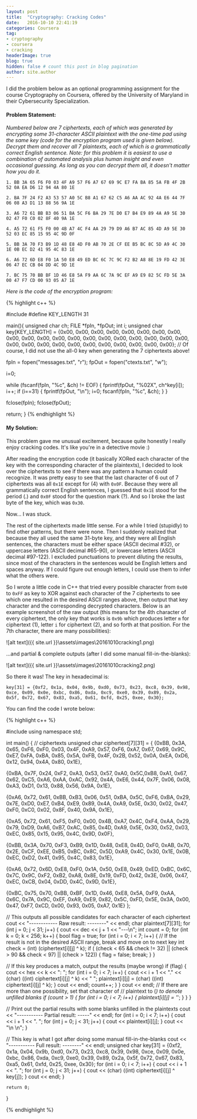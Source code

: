 ```yaml
---
layout: post
title:  "Cryptography: Cracking Codes"
date:   2016-10-10 22:41:19 
categories: Coursera
tag: 
- cryptography
- coursera
- cracking
headerImage: true
blog: true
hidden: false # count this post in blog pagination
author: site.author
---
```


I did the problem below as an optional programming assignment for the course Cryptography on Coursera, offered by the University of Maryland in their Cybersecurity Specialization.

#### Problem Statement:
*Numbered below are 7 ciphertexts, each of which was generated by encrypting some 31-character ASCII plaintext with the one-time pad using the same key (code for the encryption program used is given below). Decrypt them and recover all 7 plaintexts, each of which is a grammatically correct English sentence. Note: for this problem it is easiest to use a combination of automated analysis plus human insight and even occasional guessing. As long as you can decrypt them all, it doesn't matter how you do it.*
 
 
`1. BB 3A 65 F6 F0 03 4F A9 57 F6 A7 67 69 9C E7 FA BA 85 5A FB 4F 2B 52 0A EA D6 12 94 4A 80 1E`
 
`2. BA 7F 24 F2 A3 53 57 A0 5C B8 A1 67 62 C5 A6 AA AC 92 4A E6 44 7F 06 08 A3 D1 13 88 56 9A 1E`
 
`3. A6 72 61 BB B3 06 51 BA 5C F6 BA 29 7E D0 E7 B4 E9 89 4A A9 5E 30 02 47 F0 C0 02 8F 40 9A 1E`
 
`4. A5 72 61 F5 F0 00 4B A7 4C F4 AA 29 79 D9 A6 B7 AC 85 4D A9 5E 30 52 03 EC 85 15 95 4C 9D 0F`
 
`5. BB 3A 70 F3 B9 1D 48 E8 4D F0 AB 70 2E CF EE B5 BC 8C 5D A9 4C 30 1E 0B EC D2 41 95 4C 83 1E`
 
`6. A6 72 6D E8 F0 1A 50 E8 49 ED BC 6C 7C 9C F2 B2 A8 8E 19 FD 42 3E 06 47 EC CB 04 DD 4C 9D 1E`
 
`7. BC 75 70 BB BF 1D 46 E8 5A F9 AA 6C 7A 9C EF A9 E9 82 5C FD 5E 3A 00 47 F7 CD 00 93 05 A7 1E`
 
*Here is the code of the encryption program:*

{% highlight c++ %}

#include 
#define KEY_LENGTH 31
 
main(){
  unsigned char ch;
  FILE *fpIn, *fpOut;
  int i;
  unsigned char key[KEY_LENGTH] = {0x00, 0x00, 0x00, 0x00,
  0x00, 0x00, 0x00, 0x00,
  0x00, 0x00, 0x00, 0x00,
  0x00, 0x00, 0x00, 0x00,
  0x00, 0x00, 0x00, 0x00,
  0x00, 0x00, 0x00, 0x00,
  0x00, 0x00, 0x00, 0x00,
  0x00, 0x00, 0x00};
  // Of course, I did not use the all-0 key when generating the 7 ciphertexts above!
 
  fpIn = fopen("messages.txt", "r");
  fpOut = fopen("ctexts.txt", "w");
 
  i=0;
 
  while (fscanf(fpIn, "%c", &ch) != EOF) {
    fprintf(fpOut, "%02X", ch^key[i]);
    i++;
    if (i==31) {
      fprintf(fpOut, "\n");
      i=0;
      fscanf(fpIn, "%c", &ch);
    }
  }
 
  fclose(fpIn);
  fclose(fpOut);
 
  return;
}
{% endhighlight %}

#### My Solution:

This problem gave me unusual excitement, because quite honestly I really enjoy cracking codes. It's like you're in a detective movie :)
 
After reading the encryption code (it basically XORed each character of the key with the corresponding character of the plaintexts), I decided to look over the ciphertexts to see if there was any pattern a human could recognize. It was pretty easy to see that the last character of 6 out of 7 ciphertexts was all `0x1E` except for (4) with `0x0F`. Because they were all grammatically correct English sentences, I guessed that `0x1E` stood for the period (.) and `0x0F` stood for the question mark (?). And so I broke the last byte of the key, which was `0x30`.
 
Now... I was stuck.
 
The rest of the ciphertexts made little sense. For a while I tried (stupidly) to find other patterns, but there were none. Then I suddenly realized that because they all used the same 31-byte key, and they were all English sentences, the characters must be either space (ASCII decimal #32), or uppercase letters (ASCII decimal #65-90), or lowercase letters (ASCII decimal #97-122). I excluded punctuations to prevent diluting the results, since most of the characters in the sentences would be English letters and spaces anyway. If I could figure out enough letters, I could use them to infer what the others were. 
 
So I wrote a little code in C++ that tried every possible character from `0x00` to `0xFF` as key to XOR against each character of the 7 ciphertexts to see which one resulted in the desired ASCII ranges above, then output that key character and the corresponding decrypted characters. Below is an example screenshot of the raw output (this means for the 4th character of every ciphertext, the only key that works is `0x9b` which produces letter `m` for ciphertext (1), letter `i` for ciphertext (2), and so forth at that position. For the 7th character, there are many possibilities):

![alt text]({{ site.url }}\assets\images\20161010cracking1.png)

...and partial & complete outputs (after I did some manual fill-in-the-blanks):

![alt text]({{ site.url }}\assets\images\20161010cracking2.png)


So there it was! The key in hexadecimal is:
 
`key[31] = {0xf2, 0x1a, 0x04, 0x9b, 0xd0, 0x73, 0x23, 0xc8, 0x39, 0x98, 0xce, 0x09, 0x0e, 0xbc, 0x86, 0xda, 0xc9, 0xe0, 0x39, 0x89, 0x2a, 0x5f, 0x72, 0x67, 0x83, 0xa5, 0x61, 0xfd, 0x25, 0xee, 0x30};`
 
You can find the code I wrote below:

{% highlight c++ %}

#include <iostream>
using namespace std;
 
int main() {
// ciphertexts
    unsigned char ciphertext[7][31] = {
{0xBB, 0x3A, 0x65, 0xF6, 0xF0, 0x03, 0x4F, 0xA9, 0x57, 0xF6, 0xA7, 0x67, 0x69, 0x9C, 0xE7, 0xFA, 0xBA, 0x85, 0x5A, 0xFB, 0x4F, 0x2B, 0x52, 0x0A, 0xEA, 0xD6, 0x12, 0x94, 0x4A, 0x80, 0x1E},
 
{0xBA, 0x7F, 0x24, 0xF2, 0xA3, 0x53, 0x57, 0xA0, 0x5C,0xB8, 0xA1, 0x67, 0x62, 0xC5, 0xA6, 0xAA, 0xAC, 0x92, 0x4A, 0xE6, 0x44, 0x7F, 0x06, 0x08, 0xA3, 0xD1, 0x13, 0x88, 0x56, 0x9A, 0x1E},
 
{0xA6, 0x72, 0x61, 0xBB, 0xB3, 0x06, 0x51, 0xBA, 0x5C, 0xF6, 0xBA, 0x29, 0x7E, 0xD0, 0xE7, 0xB4, 0xE9, 0x89, 0x4A, 0xA9, 0x5E, 0x30, 0x02, 0x47, 0xF0, 0xC0, 0x02, 0x8F, 0x40, 0x9A, 0x1E},
 
{0xA5, 0x72, 0x61, 0xF5, 0xF0, 0x00, 0x4B, 0xA7, 0x4C, 0xF4, 0xAA, 0x29, 0x79, 0xD9, 0xA6, 0xB7, 0xAC, 0x85, 0x4D, 0xA9, 0x5E, 0x30, 0x52, 0x03, 0xEC, 0x85, 0x15, 0x95, 0x4C, 0x9D, 0x0F},
 
{0xBB, 0x3A, 0x70, 0xF3, 0xB9, 0x1D, 0x48, 0xE8, 0x4D, 0xF0, 0xAB, 0x70, 0x2E, 0xCF, 0xEE, 0xB5, 0xBC, 0x8C, 0x5D, 0xA9, 0x4C, 0x30, 0x1E, 0x0B, 0xEC, 0xD2, 0x41, 0x95, 0x4C, 0x83, 0x1E},
 
{0xA6, 0x72, 0x6D, 0xE8, 0xF0, 0x1A, 0x50, 0xE8, 0x49, 0xED, 0xBC, 0x6C, 0x7C, 0x9C, 0xF2, 0xB2, 0xA8, 0x8E, 0x19, 0xFD, 0x42, 0x3E, 0x06, 0x47, 0xEC, 0xCB, 0x04, 0xDD, 0x4C, 0x9D, 0x1E},
 
{0xBC, 0x75, 0x70, 0xBB, 0xBF, 0x1D, 0x46, 0xE8, 0x5A, 0xF9, 0xAA, 0x6C, 0x7A, 0x9C, 0xEF, 0xA9, 0xE9, 0x82, 0x5C, 0xFD, 0x5E, 0x3A, 0x00, 0x47, 0xF7, 0xCD, 0x00, 0x93, 0x05, 0xA7, 0x1E}
    };
 
// This outputs all possible candidates for each character of each ciphertext
    cout << "------------ Raw result: --------" << endl;
    char plaintext[7][31];
    for (int j = 0; j < 31; j++) {
        cout << dec << j + 1 << "---\n";
        int count = 0;
        for (int k = 0; k < 256; k++) {
            bool flag = true;
            for (int i = 0; i < 7; i++) {
// If the result is not in the desired ASCII range, break and move on to next key
                int check = (int) (ciphertext[i][j] ^ k);
                if ( (check < 65 && check != 32) ||
                     (check > 90 && check < 97) ||
                     (check > 122)) {
                        flag = false;
                        break;
                }
            }
 
// If this key produces a match, output the results (maybe wrong)
            if (flag) {
                cout << hex << k << ": ";
                for (int i = 0; i < 7; i++) {
                    cout << i + 1 << "." <<
                        (char) ((int) ciphertext[i][j] ^ k) << " ";
                    plaintext[i][j] = (char) ((int) ciphertext[i][j] ^ k);
                }
                cout << endl;
                count++;
            }
        }
        cout << endl;
// If there are more than one possibility, set that character of
// plaintext to (_) to denote unfilled blanks
        if (count > 1) {
            for (int i = 0; i < 7; i++) {
                plaintext[i][j] = '_';
            }
         }
    }
 
// Print out the partial results with some blanks unfilled in the plaintexts
    cout << "----------- Partial result: -----" << endl;
    for (int i = 0; i < 7; i++) {
        cout << i + 1 << ". ";
        for (int j = 0; j < 31; j++) {
            cout << plaintext[i][j];
        }
        cout << "\n \n";
    }
 
// This key is what I got after doing some manual fill-in-the-blanks
    cout << "----------- Full result: --------" << endl;
    unsigned char key[31] = {0xf2, 0x1a, 0x04, 0x9b, 0xd0, 0x73, 0x23, 0xc8, 0x39,
0x98, 0xce, 0x09, 0x0e, 0xbc, 0x86, 0xda, 0xc9, 0xe0,
0x39, 0x89, 0x2a, 0x5f, 0x72, 0x67, 0x83, 0xa5, 0x61,
0xfd, 0x25, 0xee, 0x30};
    for (int i = 0; i < 7; i++) {
        cout << i + 1 << ". ";
        for (int j = 0; j < 31; j++) {
            cout << (char) ((int) ciphertext[i][j] ^ key[j]);
        }
        cout << endl;
    }  
 
    return 0;
}

{% endhighlight %}
